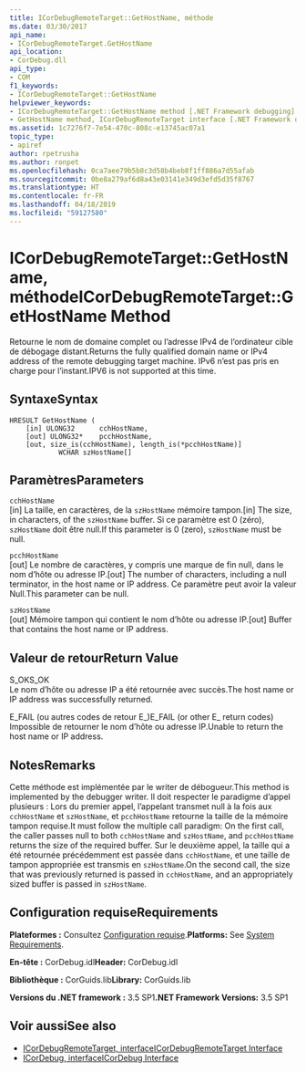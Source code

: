 ```yaml
---
title: ICorDebugRemoteTarget::GetHostName, méthode
ms.date: 03/30/2017
api_name:
- ICorDebugRemoteTarget.GetHostName
api_location:
- CorDebug.dll
api_type:
- COM
f1_keywords:
- ICorDebugRemoteTarget::GetHostName
helpviewer_keywords:
- ICorDebugRemoteTarget::GetHostName method [.NET Framework debugging]
- GetHostName method, ICorDebugRemoteTarget interface [.NET Framework debugging]
ms.assetid: 1c7276f7-7e54-470c-808c-e13745ac07a1
topic_type:
- apiref
author: rpetrusha
ms.author: ronpet
ms.openlocfilehash: 0ca7aee79b5b8c3d58b4beb8f1ff886a7d55afab
ms.sourcegitcommit: 0be8a279af6d8a43e03141e349d3efd5d35f8767
ms.translationtype: HT
ms.contentlocale: fr-FR
ms.lasthandoff: 04/18/2019
ms.locfileid: "59127580"
---
```

# <a name="icordebugremotetargetgethostname-method"></a><span data-ttu-id="c72d6-102">ICorDebugRemoteTarget::GetHostName, méthode</span><span class="sxs-lookup"><span data-stu-id="c72d6-102">ICorDebugRemoteTarget::GetHostName Method</span></span>
<span data-ttu-id="c72d6-103">Retourne le nom de domaine complet ou l’adresse IPv4 de l’ordinateur cible de débogage distant.</span><span class="sxs-lookup"><span data-stu-id="c72d6-103">Returns the fully qualified domain name or IPv4 address of the remote debugging target machine.</span></span> <span data-ttu-id="c72d6-104">IPv6 n’est pas pris en charge pour l’instant.</span><span class="sxs-lookup"><span data-stu-id="c72d6-104">IPV6 is not supported at this time.</span></span>  
  
## <a name="syntax"></a><span data-ttu-id="c72d6-105">Syntaxe</span><span class="sxs-lookup"><span data-stu-id="c72d6-105">Syntax</span></span>  
  
```  
HRESULT GetHostName (  
    [in] ULONG32      cchHostName,  
    [out] ULONG32*    pcchHostName,  
    [out, size_is(cchHostName), length_is(*pcchHostName)]  
            WCHAR szHostName[]  
```  
  
## <a name="parameters"></a><span data-ttu-id="c72d6-106">Paramètres</span><span class="sxs-lookup"><span data-stu-id="c72d6-106">Parameters</span></span>  
 `cchHostName`  
 <span data-ttu-id="c72d6-107">[in] La taille, en caractères, de la `szHostName` mémoire tampon.</span><span class="sxs-lookup"><span data-stu-id="c72d6-107">[in] The size, in characters, of the `szHostName` buffer.</span></span> <span data-ttu-id="c72d6-108">Si ce paramètre est 0 (zéro), `szHostName` doit être null.</span><span class="sxs-lookup"><span data-stu-id="c72d6-108">If this parameter is 0 (zero), `szHostName` must be null.</span></span>  
  
 `pcchHostName`  
 <span data-ttu-id="c72d6-109">[out] Le nombre de caractères, y compris une marque de fin null, dans le nom d’hôte ou adresse IP.</span><span class="sxs-lookup"><span data-stu-id="c72d6-109">[out] The number of characters, including a null terminator, in the host name or IP address.</span></span> <span data-ttu-id="c72d6-110">Ce paramètre peut avoir la valeur Null.</span><span class="sxs-lookup"><span data-stu-id="c72d6-110">This parameter can be null.</span></span>  
  
 `szHostName`  
 <span data-ttu-id="c72d6-111">[out] Mémoire tampon qui contient le nom d’hôte ou adresse IP.</span><span class="sxs-lookup"><span data-stu-id="c72d6-111">[out] Buffer that contains the host name or IP address.</span></span>  
  
## <a name="return-value"></a><span data-ttu-id="c72d6-112">Valeur de retour</span><span class="sxs-lookup"><span data-stu-id="c72d6-112">Return Value</span></span>  
 <span data-ttu-id="c72d6-113">S_OK</span><span class="sxs-lookup"><span data-stu-id="c72d6-113">S_OK</span></span>  
 <span data-ttu-id="c72d6-114">Le nom d’hôte ou adresse IP a été retournée avec succès.</span><span class="sxs-lookup"><span data-stu-id="c72d6-114">The host name or IP address was successfully returned.</span></span>  
  
 <span data-ttu-id="c72d6-115">E_FAIL (ou autres codes de retour E_)</span><span class="sxs-lookup"><span data-stu-id="c72d6-115">E_FAIL (or other E_ return codes)</span></span>  
 <span data-ttu-id="c72d6-116">Impossible de retourner le nom d’hôte ou adresse IP.</span><span class="sxs-lookup"><span data-stu-id="c72d6-116">Unable to return the host name or IP address.</span></span>  
  
## <a name="remarks"></a><span data-ttu-id="c72d6-117">Notes</span><span class="sxs-lookup"><span data-stu-id="c72d6-117">Remarks</span></span>  
 <span data-ttu-id="c72d6-118">Cette méthode est implémentée par le writer de débogueur.</span><span class="sxs-lookup"><span data-stu-id="c72d6-118">This method is implemented by the debugger writer.</span></span> <span data-ttu-id="c72d6-119">Il doit respecter le paradigme d’appel plusieurs : Lors du premier appel, l’appelant transmet null à la fois aux `cchHostName` et `szHostName`, et `pcchHostName` retourne la taille de la mémoire tampon requise.</span><span class="sxs-lookup"><span data-stu-id="c72d6-119">It must follow the multiple call paradigm: On the first call, the caller passes null to both `cchHostName` and `szHostName`, and `pcchHostName` returns the size of the required buffer.</span></span> <span data-ttu-id="c72d6-120">Sur le deuxième appel, la taille qui a été retournée précédemment est passée dans `cchHostName`, et une taille de tampon appropriée est transmis en `szHostName`.</span><span class="sxs-lookup"><span data-stu-id="c72d6-120">On the second call, the size that was previously returned is passed in `cchHostName`, and an appropriately sized buffer is passed in `szHostName`.</span></span>  
  
## <a name="requirements"></a><span data-ttu-id="c72d6-121">Configuration requise</span><span class="sxs-lookup"><span data-stu-id="c72d6-121">Requirements</span></span>  
 <span data-ttu-id="c72d6-122">**Plateformes :** Consultez [Configuration requise](../../../../docs/framework/get-started/system-requirements.md).</span><span class="sxs-lookup"><span data-stu-id="c72d6-122">**Platforms:** See [System Requirements](../../../../docs/framework/get-started/system-requirements.md).</span></span>  
  
 <span data-ttu-id="c72d6-123">**En-tête :** CorDebug.idl</span><span class="sxs-lookup"><span data-stu-id="c72d6-123">**Header:** CorDebug.idl</span></span>  
  
 <span data-ttu-id="c72d6-124">**Bibliothèque :** CorGuids.lib</span><span class="sxs-lookup"><span data-stu-id="c72d6-124">**Library:** CorGuids.lib</span></span>  
  
 <span data-ttu-id="c72d6-125">**Versions du .NET framework :** 3.5 SP1</span><span class="sxs-lookup"><span data-stu-id="c72d6-125">**.NET Framework Versions:** 3.5 SP1</span></span>  
  
## <a name="see-also"></a><span data-ttu-id="c72d6-126">Voir aussi</span><span class="sxs-lookup"><span data-stu-id="c72d6-126">See also</span></span>

- [<span data-ttu-id="c72d6-127">ICorDebugRemoteTarget, interface</span><span class="sxs-lookup"><span data-stu-id="c72d6-127">ICorDebugRemoteTarget Interface</span></span>](../../../../docs/framework/unmanaged-api/debugging/icordebugremotetarget-interface.md)
- [<span data-ttu-id="c72d6-128">ICorDebug, interface</span><span class="sxs-lookup"><span data-stu-id="c72d6-128">ICorDebug Interface</span></span>](../../../../docs/framework/unmanaged-api/debugging/icordebug-interface.md)
